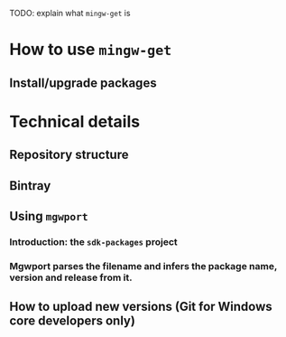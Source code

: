 TODO: explain what `mingw-get` is

# How to use `mingw-get`

## Install/upgrade packages

# Technical details

## Repository structure

## Bintray

## Using `mgwport`

### Introduction: the `sdk-packages` project

### Mgwport parses the filename and infers the package name, version and release from it.

## How to upload new versions (Git for Windows core developers only)